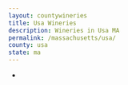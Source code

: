 ```yaml
---
layout: countywineries
title: Usa Wineries
description: Wineries in Usa MA
permalink: /massachusetts/usa/
county: usa
state: ma
---
```

-
